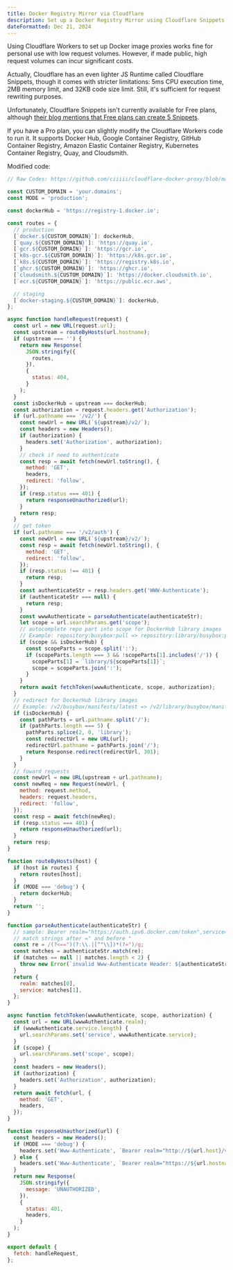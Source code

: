 ```yaml
---
title: Docker Registry Mirror via Cloudflare
description: Set up a Docker Registry Mirror using Cloudflare Snippets with low-cost proxy solutions and modified code for various container registries
dateFormatted: Dec 21, 2024
---
```


Using Cloudflare Workers to set up Docker image proxies works fine for personal use with low request volumes. However, if made public, high request volumes can incur significant costs.

Actually, Cloudflare has an even lighter JS Runtime called Cloudflare Snippets, though it comes with stricter limitations: 5ms CPU execution time, 2MB memory limit, and 32KB code size limit. Still, it's sufficient for request rewriting purposes.

Unfortunately, Cloudflare Snippets isn't currently available for Free plans, although [their blog mentions that Free plans can create 5 Snippets](https://blog.cloudflare.com/zh-cn/snippets-announcement/).

If you have a Pro plan, you can slightly modify the Cloudflare Workers code to run it. It supports Docker Hub, Google Container Registry, GitHub Container Registry, Amazon Elastic Container Registry, Kubernetes Container Registry, Quay, and Cloudsmith.

Modified code:

```javascript
// Raw Codes: https://github.com/ciiiii/cloudflare-docker-proxy/blob/master/src/index.js

const CUSTOM_DOMAIN = 'your.domains';
const MODE = 'production';

const dockerHub = 'https://registry-1.docker.io';

const routes = {
  // production
  [`docker.${CUSTOM_DOMAIN}`]: dockerHub,
  [`quay.${CUSTOM_DOMAIN}`]: 'https://quay.io',
  [`gcr.${CUSTOM_DOMAIN}`]: 'https://gcr.io',
  [`k8s-gcr.${CUSTOM_DOMAIN}`]: 'https://k8s.gcr.io',
  [`k8s.${CUSTOM_DOMAIN}`]: 'https://registry.k8s.io',
  [`ghcr.${CUSTOM_DOMAIN}`]: 'https://ghcr.io',
  [`cloudsmith.${CUSTOM_DOMAIN}`]: 'https://docker.cloudsmith.io',
  [`ecr.${CUSTOM_DOMAIN}`]: 'https://public.ecr.aws',

  // staging
  [`docker-staging.${CUSTOM_DOMAIN}`]: dockerHub,
};

async function handleRequest(request) {
  const url = new URL(request.url);
  const upstream = routeByHosts(url.hostname);
  if (upstream === '') {
    return new Response(
      JSON.stringify({
        routes,
      }),
      {
        status: 404,
      }
    );
  }
  const isDockerHub = upstream === dockerHub;
  const authorization = request.headers.get('Authorization');
  if (url.pathname === '/v2/') {
    const newUrl = new URL(`${upstream}/v2/`);
    const headers = new Headers();
    if (authorization) {
      headers.set('Authorization', authorization);
    }
    // check if need to authenticate
    const resp = await fetch(newUrl.toString(), {
      method: 'GET',
      headers,
      redirect: 'follow',
    });
    if (resp.status === 401) {
      return responseUnauthorized(url);
    }
    return resp;
  }
  // get token
  if (url.pathname === '/v2/auth') {
    const newUrl = new URL(`${upstream}/v2/`);
    const resp = await fetch(newUrl.toString(), {
      method: 'GET',
      redirect: 'follow',
    });
    if (resp.status !== 401) {
      return resp;
    }
    const authenticateStr = resp.headers.get('WWW-Authenticate');
    if (authenticateStr === null) {
      return resp;
    }
    const wwwAuthenticate = parseAuthenticate(authenticateStr);
    let scope = url.searchParams.get('scope');
    // autocomplete repo part into scope for DockerHub library images
    // Example: repository:busybox:pull => repository:library/busybox:pull
    if (scope && isDockerHub) {
      const scopeParts = scope.split(':');
      if (scopeParts.length === 3 && !scopeParts[1].includes('/')) {
        scopeParts[1] = `library/${scopeParts[1]}`;
        scope = scopeParts.join(':');
      }
    }
    return await fetchToken(wwwAuthenticate, scope, authorization);
  }
  // redirect for DockerHub library images
  // Example: /v2/busybox/manifests/latest => /v2/library/busybox/manifests/latest
  if (isDockerHub) {
    const pathParts = url.pathname.split('/');
    if (pathParts.length === 5) {
      pathParts.splice(2, 0, 'library');
      const redirectUrl = new URL(url);
      redirectUrl.pathname = pathParts.join('/');
      return Response.redirect(redirectUrl, 301);
    }
  }
  // foward requests
  const newUrl = new URL(upstream + url.pathname);
  const newReq = new Request(newUrl, {
    method: request.method,
    headers: request.headers,
    redirect: 'follow',
  });
  const resp = await fetch(newReq);
  if (resp.status === 401) {
    return responseUnauthorized(url);
  }
  return resp;
}

function routeByHosts(host) {
  if (host in routes) {
    return routes[host];
  }
  if (MODE === 'debug') {
    return dockerHub;
  }
  return '';
}

function parseAuthenticate(authenticateStr) {
  // sample: Bearer realm="https://auth.ipv6.docker.com/token",service="registry.docker.io"
  // match strings after =" and before "
  const re = /(?<==")(?:\\.|[^"\\])*(?=")/g;
  const matches = authenticateStr.match(re);
  if (matches == null || matches.length < 2) {
    throw new Error(`invalid Www-Authenticate Header: ${authenticateStr}`);
  }
  return {
    realm: matches[0],
    service: matches[1],
  };
}

async function fetchToken(wwwAuthenticate, scope, authorization) {
  const url = new URL(wwwAuthenticate.realm);
  if (wwwAuthenticate.service.length) {
    url.searchParams.set('service', wwwAuthenticate.service);
  }
  if (scope) {
    url.searchParams.set('scope', scope);
  }
  const headers = new Headers();
  if (authorization) {
    headers.set('Authorization', authorization);
  }
  return await fetch(url, {
    method: 'GET',
    headers,
  });
}

function responseUnauthorized(url) {
  const headers = new Headers();
  if (MODE === 'debug') {
    headers.set('Www-Authenticate', `Bearer realm="http://${url.host}/v2/auth",service="cloudflare-docker-proxy"`);
  } else {
    headers.set('Www-Authenticate', `Bearer realm="https://${url.hostname}/v2/auth",service="cloudflare-docker-proxy"`);
  }
  return new Response(
    JSON.stringify({
      message: 'UNAUTHORIZED',
    }),
    {
      status: 401,
      headers,
    }
  );
}

export default {
  fetch: handleRequest,
};
```
